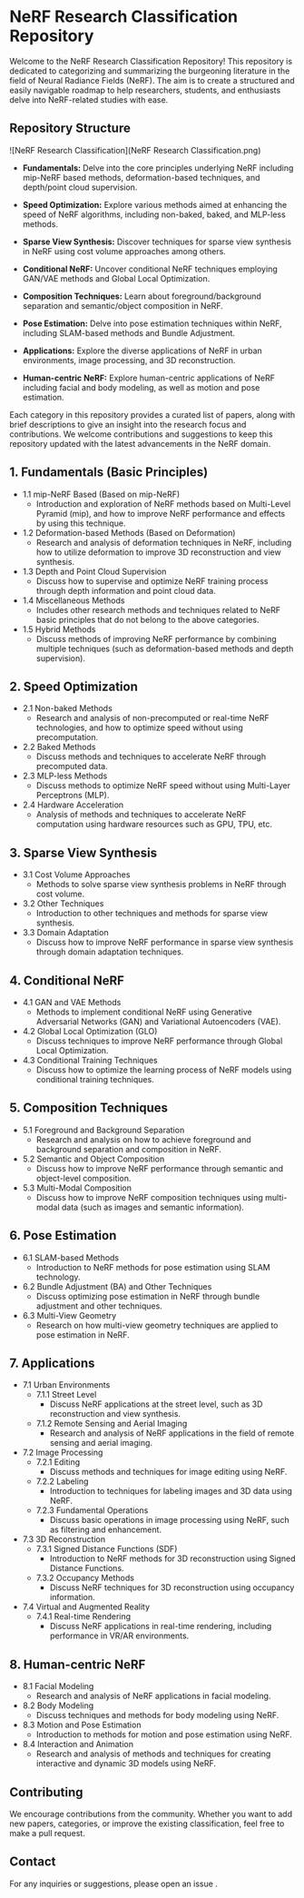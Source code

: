 # NeRF Research Classification Repository

Welcome to the NeRF Research Classification Repository! This repository is dedicated to categorizing and summarizing the burgeoning literature in the field of Neural Radiance Fields (NeRF). The aim is to create a structured and easily navigable roadmap to help researchers, students, and enthusiasts delve into NeRF-related studies with ease.



## Repository Structure

![NeRF Research Classification](NeRF Research Classification.png)

- **Fundamentals:** Delve into the core principles underlying NeRF including mip-NeRF based methods, deformation-based techniques, and depth/point cloud supervision.
  
- **Speed Optimization:** Explore various methods aimed at enhancing the speed of NeRF algorithms, including non-baked, baked, and MLP-less methods.

- **Sparse View Synthesis:** Discover techniques for sparse view synthesis in NeRF using cost volume approaches among others.

- **Conditional NeRF:** Uncover conditional NeRF techniques employing GAN/VAE methods and Global Local Optimization.

- **Composition Techniques:** Learn about foreground/background separation and semantic/object composition in NeRF.

- **Pose Estimation:** Delve into pose estimation techniques within NeRF, including SLAM-based methods and Bundle Adjustment.

- **Applications:** Explore the diverse applications of NeRF in urban environments, image processing, and 3D reconstruction.

- **Human-centric NeRF:** Explore human-centric applications of NeRF including facial and body modeling, as well as motion and pose estimation.

Each category in this repository provides a curated list of papers, along with brief descriptions to give an insight into the research focus and contributions. We welcome contributions and suggestions to keep this repository updated with the latest advancements in the NeRF domain.



## 1. Fundamentals (Basic Principles)

   - 1.1 mip-NeRF Based (Based on mip-NeRF)
     - Introduction and exploration of NeRF methods based on Multi-Level Pyramid (mip), and how to improve NeRF performance and effects by using this technique.
   - 1.2 Deformation-based Methods (Based on Deformation)
     - Research and analysis of deformation techniques in NeRF, including how to utilize deformation to improve 3D reconstruction and view synthesis.
   - 1.3 Depth and Point Cloud Supervision
     - Discuss how to supervise and optimize NeRF training process through depth information and point cloud data.
   - 1.4 Miscellaneous Methods
     - Includes other research methods and techniques related to NeRF basic principles that do not belong to the above categories.
   - 1.5 Hybrid Methods
     - Discuss methods of improving NeRF performance by combining multiple techniques (such as deformation-based methods and depth supervision).

## 2. Speed Optimization

   - 2.1 Non-baked Methods
     - Research and analysis of non-precomputed or real-time NeRF technologies, and how to optimize speed without using precomputation.
   - 2.2 Baked Methods
     - Discuss methods and techniques to accelerate NeRF through precomputed data.
   - 2.3 MLP-less Methods
     - Discuss methods to optimize NeRF speed without using Multi-Layer Perceptrons (MLP).
   - 2.4 Hardware Acceleration
     - Analysis of methods and techniques to accelerate NeRF computation using hardware resources such as GPU, TPU, etc.

## 3. Sparse View Synthesis

   - 3.1 Cost Volume Approaches
     - Methods to solve sparse view synthesis problems in NeRF through cost volume.
   - 3.2 Other Techniques
     - Introduction to other techniques and methods for sparse view synthesis.
   - 3.3 Domain Adaptation
     - Discuss how to improve NeRF performance in sparse view synthesis through domain adaptation techniques.

## 4. Conditional NeRF

   - 4.1 GAN and VAE Methods
     - Methods to implement conditional NeRF using Generative Adversarial Networks (GAN) and Variational Autoencoders (VAE).
   - 4.2 Global Local Optimization (GLO)
     - Discuss techniques to improve NeRF performance through Global Local Optimization.
   - 4.3 Conditional Training Techniques
     - Discuss how to optimize the learning process of NeRF models using conditional training techniques.

## 5. Composition Techniques

   - 5.1 Foreground and Background Separation
     - Research and analysis on how to achieve foreground and background separation and composition in NeRF.
   - 5.2 Semantic and Object Composition
     - Discuss how to improve NeRF performance through semantic and object-level composition.
   - 5.3 Multi-Modal Composition
     - Discuss how to improve NeRF composition techniques using multi-modal data (such as images and semantic information).

## 6. Pose Estimation

   - 6.1 SLAM-based Methods
     - Introduction to NeRF methods for pose estimation using SLAM technology.
   - 6.2 Bundle Adjustment (BA) and Other Techniques
     - Discuss optimizing pose estimation in NeRF through bundle adjustment and other techniques.
   - 6.3 Multi-View Geometry
     - Research on how multi-view geometry techniques are applied to pose estimation in NeRF.

## 7. Applications

   - 7.1 Urban Environments
     - 7.1.1 Street Level
       - Discuss NeRF applications at the street level, such as 3D reconstruction and view synthesis.
     - 7.1.2 Remote Sensing and Aerial Imaging
       - Research and analysis of NeRF applications in the field of remote sensing and aerial imaging.
   - 7.2 Image Processing
     - 7.2.1 Editing
       - Discuss methods and techniques for image editing using NeRF.
     - 7.2.2 Labeling
       - Introduction to techniques for labeling images and 3D data using NeRF.
     - 7.2.3 Fundamental Operations
       - Discuss basic operations in image processing using NeRF, such as filtering and enhancement.
   - 7.3 3D Reconstruction
     - 7.3.1 Signed Distance Functions (SDF)
       - Introduction to NeRF methods for 3D reconstruction using Signed Distance Functions.
     - 7.3.2 Occupancy Methods
       - Discuss NeRF techniques for 3D reconstruction using occupancy information.
   - 7.4 Virtual and Augmented Reality
     - 7.4.1 Real-time Rendering
       - Discuss NeRF applications in real-time rendering, including performance in VR/AR environments.

## 8. Human-centric NeRF

   - 8.1 Facial Modeling
     - Research and analysis of NeRF applications in facial modeling.
   - 8.2 Body Modeling
     - Discuss techniques and methods for body modeling using NeRF.
   - 8.3 Motion and Pose Estimation
     - Introduction to methods for motion and pose estimation using NeRF.
   - 8.4 Interaction and Animation
     - Research and analysis of methods and techniques for creating interactive and dynamic 3D models using NeRF.



## Contributing

We encourage contributions from the community. Whether you want to add new papers, categories, or improve the existing classification, feel free to make a pull request.

## Contact
For any inquiries or suggestions, please open an issue .

